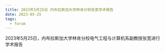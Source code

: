 ```yaml
---
title: 2023年5月25日 内布拉斯加大学林肯分校张宽学术报告
date: 2023-05-25
tags: 
  - forum
---
```


2023年5月25日，内布拉斯加大学林肯分校电气工程与计算机系副教授张宽进行学术报告

<!--more-->

<br/>
